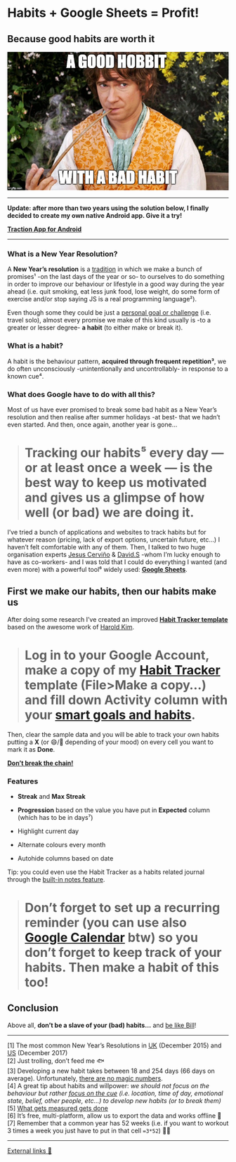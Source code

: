
# Habits + Google Sheets = Profit!
## Because good habits are worth it

![](art/1.jpeg)

---

**Update: after more than two years using the solution below, I finally decided to create my own native Android app. Give it a try!**

[**Traction App for Android**](https://play.google.com/store/apps/details?id=com.hector6872.habits)

---

### What is a New Year Resolution?

A **New Year’s resolution** is a [tradition](https://www.history.com/news/the-history-of-new-years-resolutions) in which we make a bunch of promises¹ -on the last days of the year or so- to ourselves to do something in order to improve our behaviour or lifestyle in a good way during the year ahead (i.e. quit smoking, eat less junk food, lose weight, do some form of exercise and/or stop saying JS is a real programming language²).

Even though some they could be just a [personal goal or challenge](https://github.com/hector6872/ResolutionBoard) (i.e. travel solo), almost every promise we make of this kind usually is -to a greater or lesser degree- **a habit** (to either make or break it).

### What is a habit?

A habit is the behaviour pattern, **acquired through frequent repetition³**, we do often unconsciously -unintentionally and uncontrollably- in response to a known cue⁴.

### What does Google have to do with all this?

Most of us have ever promised to break some bad habit as a New Year’s resolution and then realise after summer holidays -at best- that we hadn’t even started. And then, once again, another year is gone…
> # Tracking our habits⁵ every day — or at least once a week — is the best way to keep us motivated and gives us a glimpse of how well (or bad) we are doing it.

I’ve tried a bunch of applications and websites to track habits but for whatever reason (pricing, lack of export options, uncertain future, etc…) I haven’t felt comfortable with any of them. Then, I talked to two huge organisation experts [Jesus Cerviño](undefined) & [David.S](undefined) -whom I’m lucky enough to have as co-workers- and I was told that I could do everything I wanted (and even more) with a powerful tool⁶ widely used: **[Google Sheets](https://www.google.com/sheets/about/)**.

## First we make our habits, then our habits make us

After doing some research I’ve created an improved **[Habit Tracker template](https://docs.google.com/spreadsheets/d/1pEvbxS_O7kb7jnMxRvLJhh2v7g4yvFesUV5_YmSVmrw/edit?usp=sharing)** based on the awesome work of [Harold Kim](undefined).
> # Log in to your Google Account, make a copy of my **[Habit Tracker](https://docs.google.com/spreadsheets/d/1pEvbxS_O7kb7jnMxRvLJhh2v7g4yvFesUV5_YmSVmrw/edit?usp=sharing)** template (File>Make a copy…) and fill down Activity column with your [smart goals and habits](https://en.wikipedia.org/wiki/SMART_criteria#Current_definitions).

Then, clear the sample data and you will be able to track your own habits putting a **X** (or 😄/🙁 depending of your mood) on every cell you want to mark it as **Done**.

**[Don’t break the chain!](https://lifehacker.com/jerry-seinfelds-productivity-secret-281626)**

### Features

* **Streak** and **Max Streak**

* **Progression** based on the value you have put in **Expected** column (which has to be in days⁷)

* Highlight current day

* Alternate colours every month

* Autohide columns based on date

Tip: you could even use the Habit Tracker as a habits related journal through the [built-in notes feature](https://www.prolificoaktree.com/google-sheets-comment-vs-note/).
> # Don’t forget to set up a recurring reminder (you can use also [Google Calendar](https://www.google.com/calendar) btw) so you don’t forget to keep track of your habits. Then make a habit of this too!

## Conclusion

Above all, **don’t be a slave of your (bad) habits…** and [be like Bill](https://imgflip.com/i/2sovqj)!

*****

[1] The most common New Year’s Resolutions in [UK](https://www.comresglobal.com/polls/bupa-new-year-resolution-survey/) (December 2015) and [US](http://d25d2506sfb94s.cloudfront.net/cumulus_uploads/document/366cvmcg44/New%20Year%20Survey,%20December%208%2011,%202017.pdf) (December 2017)<br>
[2] Just trolling, don’t feed me 🐟<br>
[3] Developing a new habit takes between 18 and 254 days (66 days on average). Unfortunately, [there are no magic numbers](https://jamesclear.com/new-habit). <br>
[4] A great tip about habits and willpower: *we should not focus on the behaviour but rather [focus on the cue](https://markmanson.net/downloads/habits) (i.e. location, time of day, emotional state, belief, other people, etc…) to develop new habits (or to break them)*<br>
[5] [What gets measured gets done](https://www.forbes.com/sites/ellevate/2015/06/08/what-gets-measured-gets-done-or-does-it/#4a373f0113c8)<br>
[6] It’s free, multi-platform, allow us to export the data and works offline 💪<br>
[7] Remember that a common year has 52 weeks (i.e. if you want to workout 3 times a week you just have to put in that cell `=3*52`) 👨‍🎓

*****

[External links 👀](https://gist.github.com/hector6872/c285131c025569487e88df2e19d353fa)
